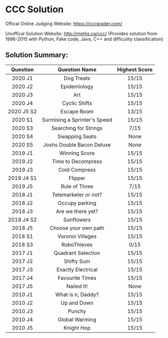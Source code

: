 # CCC Solution
Offical Online Judging Website: https://cccgrader.com/

Unoffical Solution Website: http://mmhs.ca/ccc/ (Provides solution from 1996-2015 with Python, Fake code, Java, C++ and difficulity classification)

## Solution Summary:
Question | Question Name | Highest Score
:---: |:---: |:---:
2020 J1|Dog Treats|15/15
2020 J2|Epidemiology|15/15
2020 J3|Art|15/15
2020 J4|Cyclic Shifts|15/15
2020 J5 S2|Escape Room|13/15
2020 S1|Surmising a Sprinter's Speed|15/15
2020 S3|Searching for Strings|7/15
2020 S4|Swapping Seats|None
2020 S5|Joshs Double Bacon Deluxe|None
2019 J1|Winning Score|15/15
2019 J2|Time to Decompress|15/15
2019 J3|Cold Compress|15/15
2019 J4 S1|Flipper|15/15
2019 J5|Rule of Three|7/15
2018 J1|Telemarketer or not?|15/15
2018 J2|Occupy parking|15/15
2018 J3|Are we there yet?|15/15
2018 J4 S2|Sunflowers|15/15
2018 J5|Choose your own path|15/15
2018 S1|Voronoi Villages|15/15
2018 S3|RoboThieves|0/15
2017 J1|Quadrant Selection|15/15
2017 J2|Shifty Sum|15/15
2017 J3|Exactly Electrical|15/15
2017 J4|Favourite Times|15/15
2017 J5|Nailed It!|None
2010 J1|What is n, Daddy?|15/15
2010 J2|Up and Down|15/15
2010 J3|Punchy|15/15
2010 J4|Global Warming|15/15
2010 J5|Knight Hop|15/15